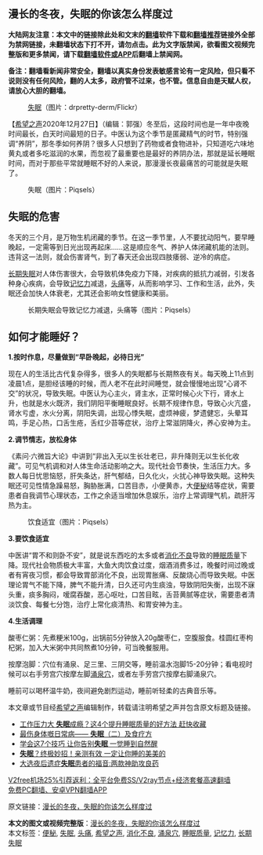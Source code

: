  <h2>漫长的冬夜，失眠的你该怎么样度过</h2> <p class="notice"><b>大陆网友注意：本文中的链接除此处和文末的<a href="https://github.com/bannedbook/fanqiang" >翻墙</a>软件下载和<a href="https://github.com/killgcd/justmysocks/blob/master/README.md">翻墙推荐</a>链接外全部为禁网链接，未翻墙状态下打不开，请勿点击。此为文字版禁闻，欲看图文视频完整版和更多禁闻，请下载<a href="https://github.com/bannedbook/fanqiang">翻墙软件或APP</a>后翻墙上禁闻网。</p><p>备注：翻墙看新闻非常安全，翻墙以真实身份发表敏感言论有一定风险，但只看不说则没有任何风险，翻的人太多，政府管不过来，也不管。信息自由是天赋人权，请放心大胆的翻墙。</b></p>  <div class="entry"> <figure><figcaption><a href="https://www.bannedbook.org/bnews/tag/%e5%a4%b1%e7%9c%a0/" class="st_tag internal_tag" rel="tag" title="标签 失眠 下的日志">失眠</a>（图片：drpretty-derm/Flickr）</figcaption></figure> <p>【<span class='wp_keywordlink_affiliate'><a href="https://www.soundofhope.org" title="希望之声" target="_blank">希望之声</a></span>2020年12月27日】（编辑：郭强）冬至后，这段时间也是一年中夜晚时间最长，白天时间最短的日子。中医认为这个季节是匿藏精气的时节，特别强调“养阴”，那冬季如何养阴？很多人只想到了药物或者食物进补，只知道吃六味地黄丸或者多吃滋润的水果，而忽视了最重要也是最好的养阴办法，那就是延长睡眠时间，而对于那些平常就睡眠不好的人来说，那漫漫长夜最痛苦的可能就是失眠了。</p> <figure><figcaption>失眠（图片：Piqsels）</figcaption></figure> <h2>失眠的危害</h2> <p>冬天的三个月，是万物生机闭藏的季节。在这一季节里，人不要扰动阳气，要早睡晚起，一定需等到日光出现再起床……这是顺应冬气、养护人体闭藏机能的法则。违背这一法则，就会伤害肾气，到了春天还会出现四肢痿弱、逆冷的病症。</p> <p><a href="https://www.bannedbook.org/bnews/tag/%E9%95%BF%E6%9C%9F%E5%A4%B1%E7%9C%A0/" class="st_tag internal_tag" rel="tag" title="标签 长期失眠 下的日志">长期失眠</a>对人体伤害很大，会导致机体免疫力下降，对疾病的抵抗力减弱，引发各种身心疾病，会导致<a href="https://www.bannedbook.org/bnews/tag/%e8%ae%b0%e5%bf%86%e5%8a%9b/" class="st_tag internal_tag" rel="tag" title="标签 记忆力 下的日志">记忆力</a>减退，<a href="https://www.bannedbook.org/bnews/tag/%e5%a4%b4%e7%97%9b/" class="st_tag internal_tag" rel="tag" title="标签 头痛 下的日志">头痛</a>等，从而影响学习、工作和生活，此外，失眠还会加快人体衰老，尤其还会影响女性健康和美丽。</p>  <figure><figcaption>长期失眠会导致记忆力减退，头痛等（图片：Piqsels）</figcaption></figure> <h2>如何才能睡好？</h2> <p><strong>1.按时作息，尽量做到“早卧晚起，必待日光”</strong></p> <p>现在人的生活比古代复杂得多，很多人的失眠都与长期熬夜有关。每天晚上11点到凌晨1点，是胆经该睡的时候，而人老不在此时间睡觉，就会慢慢地出现“心肾不交”的状况，导致失眠。中医认为心主火，肾主水，正常时候心火下行，肾水上升，也就是水火既济，我们阴阳平衡睡眠良好。长期不规律作息，导致心火亢盛，肾水亏虚，水火分离，阴阳失调，出现心悸失眠，虚烦神疲，梦遗健忘，头晕耳鸣，手足心热，口舌生疮，舌红少苔等症状，治疗上常滋阴降火，养心安神为主。</p> <p><strong>2.调节情志，放松身体</strong></p>  <p>《素问·六微旨大论》中讲到“非出入无以生长壮老已，非升降则无以生长化收藏”。可见气机调和对人体生命活动影响之大。现代社会节奏快，生活压力大。多数人每日忧思恼怒，肝失条达，肝气郁结，日久化火，火扰心神导致失眠。这种失眠还可见性情急躁易怒，胸胁胀满，口苦目赤，小便黄赤，大<a href="https://www.bannedbook.org/bnews/tag/%e4%be%bf%e7%a7%98/" class="st_tag internal_tag" rel="tag" title="标签 便秘 下的日志">便秘</a>结等症状，需要患者自我调节心理状态，工作之余适当增加休息娱乐，治疗上常调理气机，疏肝泻热为主。</p> <figure><figcaption>饮食适宜（图片：Piqsels）</figcaption></figure> <p><strong>3.要饮食适宜</strong></p> <p>中医讲“胃不和则卧不安”，就是说东西吃的太多或者<a href="https://www.bannedbook.org/bnews/tag/%E6%B6%88%E5%8C%96%E4%B8%8D%E8%89%AF/" class="st_tag internal_tag" rel="tag" title="标签 消化不良 下的日志">消化不良</a>导致的<a href="https://www.bannedbook.org/bnews/tag/%E7%9D%A1%E7%9C%A0%E8%B4%A8%E9%87%8F/" class="st_tag internal_tag" rel="tag" title="标签 睡眠质量 下的日志">睡眠质量</a>下降。现代社会物质极大丰富，大鱼大肉饮食过度，烟酒消费多过，晚餐时间过晚或者有宵夜习惯，都会导致胃部消化不良，出现胃胀痛、反酸烧心而导致失眠。中医理论胃气不能下降，脾气不能升清，日久还可内生痰浊，导致阴阳失衡，出现不寐头重，痰多胸闷，嗳腐吞酸，恶心呕吐，口苦目眩，舌苔黄腻等症状，需要患者清淡饮食、每餐七分饱，治疗上常化痰清热、和胃安神为主。</p>  <p><strong>4.生活调理</strong></p> <p>酸枣仁粥：先煮粳米100g，出锅前5分钟放入20g酸枣仁，空腹服食。桂圆红枣枸杞粥，加入大米粥中共同熬煮10分钟，可当晚餐服用。</p> <p>按摩泡脚：穴位有涌泉、足三里、三阴交等，睡前温水泡脚15-20分钟；看电视时候可以右手劳宫穴按摩左脚<a href="https://www.bannedbook.org/bnews/tag/%E6%B6%8C%E6%B3%89%E7%A9%B4/" class="st_tag internal_tag" rel="tag" title="标签 涌泉穴 下的日志">涌泉穴</a>，或者左手劳宫穴按摩右脚涌泉穴。</p>  <p>睡前可以喝杯温牛奶，夜间避免剧烈运动，睡前听轻柔的古典音乐等。</p> <p>本文章或节目经<a href="https://www.bannedbook.org/bnews/tag/%e5%b8%8c%e6%9c%9b%e4%b9%8b%e5%a3%b0/" class="st_tag internal_tag" rel="tag" title="标签 希望之声 下的日志">希望之声</a>编辑制作，转载请注明希望之声并包含原文标题及链接。</p> <ul class='op-related-articles' title='相关阅读'> <li><a href='https://www.bannedbook.org/bnews/health/20201227/1455779.html' target='_blank'>工作压力大 <b>失眠</b>成瘾？这4个提升睡眠质量的好方法 赶快收藏</a></li> <li><a href='https://www.bannedbook.org/bnews/comments/20201226/1455465.html' target='_blank'>最伤身体嘅日常病—— <b>失眠</b>（二）及食疗方</a></li> <li><a href='https://www.bannedbook.org/bnews/health/20201215/1447884.html' target='_blank'>学会这7个技巧 让你告别<b>失眠</b> 一觉睡到自然醒</a></li> <li><a href='https://www.bannedbook.org/bnews/health/20201212/1446256.html' target='_blank'><b>失眠</b>？终极妙招！亲测有效 一定让你睡的美美的</a></li> <li><a href='https://www.bannedbook.org/bnews/cbnews/20201212/1446108.html' target='_blank'>大选夜后遗症<b>失眠</b>患者的福音:两款神助攻良药</a></li> </ul> <p class="texttj"> <a href="https://www.bannedbook.org/forum23/topic22702.html" target="_blank">V2free机场25%引荐返利：全平台免费SS/V2ray节点+经济套餐高速翻墙</a><br/> <a href="https://github.com/bannedbook/fanqiang/wiki/%E7%A6%81%E9%97%BB%E7%BD%91%E5%AE%89%E5%8D%93%E7%BF%BB%E5%A2%99%E6%96%B0%E9%97%BBAPP" target="_blank">免费PC翻墙、安卓VPN翻墙APP</a></p><p>原文链接：<a class="src_link"  href="https://www.soundofhope.org/post/457432" target="_blank">漫长的冬夜，失眠的你该怎么样度过</a></p><a name='sharetosocial'></a>       <div><b>本文的图文或视频完整版</b>：<a href='https://www.bannedbook.org/bnews/comments/20201228/1456148.html'>漫长的冬夜，失眠的你该怎么样度过</a></div>  </div><!--END ENTRY--> <div class="postfooter"> <div>本文标签：<a href="https://www.bannedbook.org/bnews/tag/%e4%be%bf%e7%a7%98/" rel="tag">便秘</a>, <a href="https://www.bannedbook.org/bnews/tag/%e5%a4%b1%e7%9c%a0/" rel="tag">失眠</a>, <a href="https://www.bannedbook.org/bnews/tag/%e5%a4%b4%e7%97%9b/" rel="tag">头痛</a>, <a href="https://www.bannedbook.org/bnews/tag/%e5%b8%8c%e6%9c%9b%e4%b9%8b%e5%a3%b0/" rel="tag">希望之声</a>, <a href="https://www.bannedbook.org/bnews/tag/%E6%B6%88%E5%8C%96%E4%B8%8D%E8%89%AF/" rel="tag">消化不良</a>, <a href="https://www.bannedbook.org/bnews/tag/%E6%B6%8C%E6%B3%89%E7%A9%B4/" rel="tag">涌泉穴</a>, <a href="https://www.bannedbook.org/bnews/tag/%E7%9D%A1%E7%9C%A0%E8%B4%A8%E9%87%8F/" rel="tag">睡眠质量</a>, <a href="https://www.bannedbook.org/bnews/tag/%e8%ae%b0%e5%bf%86%e5%8a%9b/" rel="tag">记忆力</a>, <a href="https://www.bannedbook.org/bnews/tag/%E9%95%BF%E6%9C%9F%E5%A4%B1%E7%9C%A0/" rel="tag">长期失眠</a></div>  </div><!--END POSTFOOTER--> 